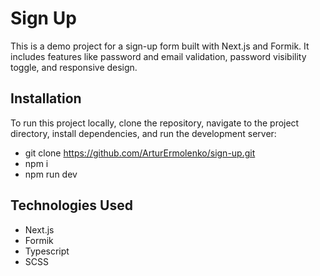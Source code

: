 # Sign Up

This is a demo project for a sign-up form built with Next.js and Formik. It includes features like password and email validation, password visibility toggle, and responsive design.


## Installation

To run this project locally, clone the repository, navigate to the project directory, install dependencies, and run the development server:

- git clone https://github.com/ArturErmolenko/sign-up.git
- npm i
- npm run dev

## Technologies Used

- Next.js
- Formik
- Typescript
- SCSS
